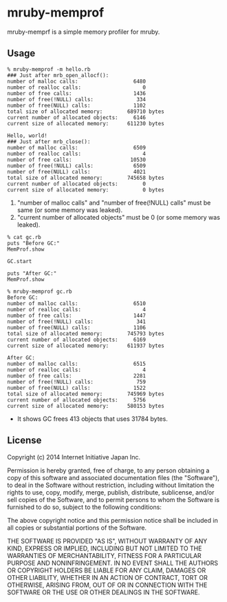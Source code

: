# mruby-memprof

mruby-memprf is a simple memory profiler for mruby.

## Usage

```
% mruby-memprof -m hello.rb
### Just after mrb_open_allocf():
number of malloc calls:                  6480
number of realloc calls:                    0
number of free calls:                    1436
number of free(!NULL) calls:              334
number of free(NULL) calls:              1102
total size of allocated memory:        689710 bytes
current number of allocated objects:     6146
current size of allocated memory:      611230 bytes

Hello, world!
### Just after mrb_close():
number of malloc calls:                  6509
number of realloc calls:                    4
number of free calls:                   10530
number of free(!NULL) calls:             6509
number of free(NULL) calls:              4021
total size of allocated memory:        745658 bytes
current number of allocated objects:        0
current size of allocated memory:           0 bytes
```

 1. "number of malloc calls" and "number of free(!NULL) calls" must be same
    (or some memory was leaked).
 2. "current number of allocated objects" must be 0 (or some memory was leaked).

```
% cat gc.rb
puts "Before GC:"
MemProf.show

GC.start

puts "After GC:"
MemProf.show

% mruby-memprof gc.rb
Before GC:
number of malloc calls:                  6510
number of realloc calls:                    4
number of free calls:                    1447
number of free(!NULL) calls:              341
number of free(NULL) calls:              1106
total size of allocated memory:        745793 bytes
current number of allocated objects:     6169
current size of allocated memory:      611937 bytes

After GC:
number of malloc calls:                  6515
number of realloc calls:                    4
number of free calls:                    2281
number of free(!NULL) calls:              759
number of free(NULL) calls:              1522
total size of allocated memory:        745969 bytes
current number of allocated objects:     5756
current size of allocated memory:      580153 bytes

```

 - It shows GC frees 413 objects that uses 31784 bytes.


## License

Copyright (c) 2014 Internet Initiative Japan Inc.

Permission is hereby granted, free of charge, to any person obtaining a 
copy of this software and associated documentation files (the "Software"), 
to deal in the Software without restriction, including without limitation 
the rights to use, copy, modify, merge, publish, distribute, sublicense, 
and/or sell copies of the Software, and to permit persons to whom the 
Software is furnished to do so, subject to the following conditions:

The above copyright notice and this permission notice shall be included in 
all copies or substantial portions of the Software.

THE SOFTWARE IS PROVIDED "AS IS", WITHOUT WARRANTY OF ANY KIND, EXPRESS OR 
IMPLIED, INCLUDING BUT NOT LIMITED TO THE WARRANTIES OF MERCHANTABILITY, 
FITNESS FOR A PARTICULAR PURPOSE AND NONINFRINGEMENT. IN NO EVENT SHALL THE 
AUTHORS OR COPYRIGHT HOLDERS BE LIABLE FOR ANY CLAIM, DAMAGES OR OTHER 
LIABILITY, WHETHER IN AN ACTION OF CONTRACT, TORT OR OTHERWISE, ARISING 
FROM, OUT OF OR IN CONNECTION WITH THE SOFTWARE OR THE USE OR OTHER 
DEALINGS IN THE SOFTWARE.
